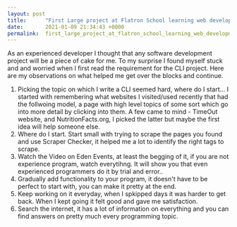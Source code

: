```yaml
---
layout: post
title:      "First Large project at Flatron School learning web development and Ruby"
date:       2021-01-09 21:34:43 +0000
permalink:  first_large_project_at_flatron_school_learning_web_development_and_ruby
---
```


As an experienced developer I thought that any software development project will be a piece of cake for me. To my surprise I found myself stuck and and worried when I first read the requirement for the CLI project. Here are my observations on what helped me get over the blocks and continue.
1. Picking the topic on which I write a CLI seemed hard, where do I start... I started with remembering what websites I visited/used recently that had the follwoing model, a page with high level topics of some sort which go into more detail by clicking into them. A few came to mind - TimeOut website, and NutritionFacts.org, I picked the latter but maybe the first idea will help someone else.
2. Where do I start. Start small with trying to scrape the pages you found and use Scraper Checker, it helped me a lot to identify the right tags to scrape.
3. Watch the Video on Eden Events, at least the begging of it, if you are not experience program, watch everytihng. It will show you that even experienced programmers do it by trial and error..
4. Gradually add functionality to your program, it doesn't have to be perfect to start with, you can make it pretty at the end.
5. Keep working on it everyday, when I spkipped days it was harder to get back. When I kept going it felt good and gave me satisfaction.
6. Search the internet, it has a lot of information on everything and you can find answers on pretty much every programming topic.
